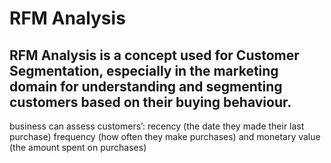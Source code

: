 # RFM Analysis
## RFM Analysis is a concept used for Customer Segmentation, especially in the marketing domain for understanding and segmenting customers based on their buying behaviour.

business can assess customers’:
recency (the date they made their last purchase)
frequency (how often they make purchases)
and monetary value (the amount spent on purchases)
